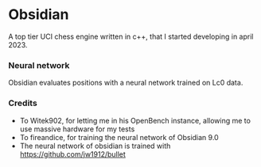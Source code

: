 # Obsidian
A top tier UCI chess engine written in c++, that I started developing in april 2023.


### Neural network

Obsidian evaluates positions with a neural network trained on Lc0 data.


### Credits
* To Witek902, for letting me in his OpenBench instance, allowing me to use massive hardware for my tests
* To fireandice, for training the neural network of Obsidian 9.0
* The neural network of obsidian is trained with https://github.com/jw1912/bullet
